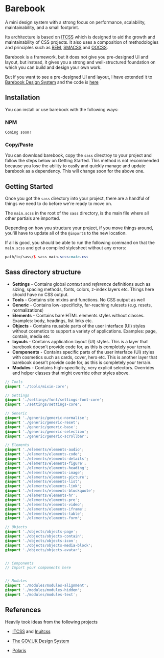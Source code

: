 # Barebook

A mini design system with a strong focus on performance, scalability, maintainability, and a small footprint.

Its architecture is based on <a href="http://itcss.io/">ITCSS</a> which is designed to aid the growth and maintainability of CSS projects. It also uses a composition of methodologies and principles such as <a href="http://bem.info/">BEM</a>, <a href="https://smacss.com/">SMACSS</a> and   <a href="http://oocss.org/">OOCSS</a>.

Barebook is a framework, but it does not give you pre-designed UI and layout, but instead, it gives you a strong and well-structured foundation on which you can build and design your own work.

But if you want to see a pre-designed UI and layout, I have extended it to [Barebook Design System](https://barebook.gm/) and the code is [here](https://github.com/camariana/barebook-design-system)



## Installation

You can install or use barebook with the following ways:

### NPM

```
Coming soon!
```

### Copy/Paste

You can download barebook, copy the `sass` directroy to your project and follow the steps below on Getting Started. This method is not recommended because you lose the ability to easily and quickly manage and update barebook as a dependency. This will change soon for the above one.



## Getting Started

Once you got the `sass` directory into your project, there are a handful of things we need to do before we're ready to move on.

The `main.scss` in the root of the `sass` directory, is the main file where all other partials are imported. 

Depending on how you structure your project, if you move things around, you'ill have to update all of the `@import`s to the new location.

If all is good, you should be able to run the following command on that the `main.scss` and get a compiled stylesheet without any errors:

```scss
path/to/sass/$ sass main.scss:main.css
```



## Sass directory structure

- **Settings** - Contains global *context* and *reference* definitions such as sizing, spacing methods, fonts, colors, z-index layers etc. Things here should have no CSS output.
- **Tools** - Contains site mixins and functions. No CSS output as well
- **Generic** - Contains low-specificity, far-reaching rulesets (e.g. resets, normalizations)
- **Elements** - Contains bare HTML elements styles without classes. Examples: body, headings, list links etc.
- **Objects** - Contains reusable parts of the user interface (UI) styles without cosmetics to support a variety of applications. Examples: page, contain, media etc 
- **layouts** - Contains application layout (UI) styles. This is a layer that barebook doesn’t provide code for, as this is completely your terrain.
- **Components** - Contains specific parts of the user interface (UI) styles with  cosmetics such as cards, cover, hero etc. This is another layer that barebook doesn’t provide code for, as this is completely your terrain.
- **Modules** - Contains high-specificity, very explicit selectors. Overrides and helper classes that might override other styles above.

```scss
// Tools
@import './tools/mixin-core';

// Settings
@import './settings/font/settings-font-core';
@import './settings/settings-core';

// Generic
@import './generic/generic-normalise';
@import './generic/generic-reset';
@import './generic/generic-base';
@import './generic/generic-selection';
@import './generic/generic-scrollbar';

// Elements
@import './elements/elements-audio';
@import './elements/elements-code';
@import './elements/elements-details';
@import './elements/elements-figure';
@import './elements/elements-heading';
@import './elements/elements-image';
@import './elements/elements-picture';
@import './elements/elements-list';
@import './elements/elements-link';
@import './elements/elements-blockquote';
@import './elements/elements-hr';
@import './elements/elements-pre';
@import './elements/elements-video';
@import './elements/elements-iframe';
@import './elements/elements-table';
@import './elements/elements-form';

// Objects
@import './objects/objects-page';
@import './objects/objects-contain';
@import './objects/objects-icon';
@import './objects/objects-media-block';
@import './objects/objects-avatar';


// Components
// Import your components here


// Modules
@import './modules/modules-alignment';
@import './modules/modules-hidden';
@import './modules/modules-text';
```



## References

Heavily took ideas from the following projects

- [ITCSS](http://itcss.io/) and [Inuitcss](https://github.com/inuitcss/inuitcss)

- [The GOV.UK Design System](https://design-system.service.gov.uk/)
- [Polaris](https://polaris.shopify.com/)
